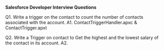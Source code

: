 **Salesforce Developer Interview Questions**

Q1. Write a trigger on the contact to count the number of contacts associated with the account.
A1. ContactTriggerHandler.apxc & ContactTrigger.apxt

Q2. Write a Trigger on contact to Get the highest and the lowest salary of the contact in its account.
A2. 
